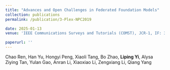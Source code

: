 ```yaml
---
title: "Advances and Open Challenges in Federated Foundation Models"
collection: publications
permalink: /publication/3-Plex-NPC2019

date: 2025-01-13
venue: 'IEEE Communications Surveys and Tutorials (COMST), JCR-1, IF: 34.4'

paperurl: ''
---
```


Chao Ren, Han Yu, Hongyi Peng, Xiaoli Tang, Bo Zhao, **Liping Yi**, Alysa Ziying Tan, Yulan Gao, Anran Li, Xiaoxiao Li, Zengxiang Li, Qiang Yang
